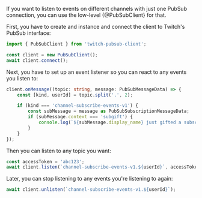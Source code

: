 If you want to listen to events on different channels with just one PubSub connection, you can use the low-level {@PubSubClient} for that.

First, you have to create and instance and connect the client to Twitch's PubSub interface:

```typescript
import { PubSubClient } from 'twitch-pubsub-client';

const client = new PubSubClient();
await client.connect();
```

Next, you have to set up an event listener so you can react to any events you listen to:

```typescript
client.onMessage((topic: string, message: PubSubMessageData) => {
	const [kind, userId] = topic.split('.', 2);

	if (kind === 'channel-subscribe-events-v1') {
		const subMessage = message as PubSubSubscriptionMessageData;
		if (subMessage.context === 'subgift') {
			console.log(`${subMessage.display_name} just gifted a subscription to ${subMessage.recipient_display_name}!`);
		}
	}
});
```

Then you can listen to any topic you want:

```typescript
const accessToken = 'abc123';
await client.listen(`channel-subscribe-events-v1.${userId}`, accessToken);
```

Later, you can stop listening to any events you're listening to again:

```typescript
await client.unlisten(`channel-subscribe-events-v1.${userId}`);
```
